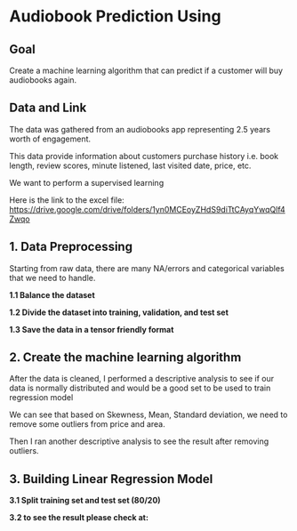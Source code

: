 # Audiobook Prediction Using

## Goal
Create a machine learning algorithm that can predict if a customer will buy audiobooks again.

## Data and Link
The data was gathered from an audiobooks app representing 2.5 years worth of engagement.

This data provide information about customers purchase history i.e. book length, review scores, minute listened, last visited date, price, etc.

We want to perform a supervised learning 

Here is the link to the excel file: https://drive.google.com/drive/folders/1yn0MCEoyZHdS9diTtCAyqYwqQlf4Zwqo

## 1. Data Preprocessing

Starting from raw data, there are many NA/errors and categorical variables that we need to handle.


**1.1 Balance the dataset**

**1.2 Divide the dataset into training, validation, and test set**

**1.3 Save the data in a tensor friendly format**


## 2. Create the machine learning algorithm

After the data is cleaned, I performed a descriptive analysis to see if our data is normally distributed and would be a good set to be used to train regression model


We can see that based on Skewness, Mean, Standard deviation, we need to remove some outliers from price and area.


Then I ran another descriptive analysis to see the result after removing outliers.


## 3. Building Linear Regression Model

**3.1 Split training set and test set (80/20)**

**3.2 to see the result please check at:**

